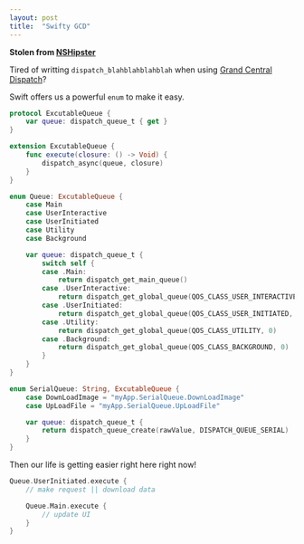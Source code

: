 ```yaml
---
layout: post
title:  "Swifty GCD"
---
```



**Stolen from [NSHipster](nshipster.com)**

Tired of writting `dispatch_blahblahblahblah` when using [Grand Central Dispatch](https://developer.apple.com/library/ios/documentation/Performance/Reference/GCD_libdispatch_Ref/)?

Swift offers us a powerful `enum` to make it easy.

```swift
protocol ExcutableQueue {
    var queue: dispatch_queue_t { get }
}

extension ExcutableQueue {
    func execute(closure: () -> Void) {
        dispatch_async(queue, closure)
    }
}

enum Queue: ExcutableQueue {
    case Main
    case UserInteractive
    case UserInitiated
    case Utility
    case Background

    var queue: dispatch_queue_t {
        switch self {
        case .Main:
            return dispatch_get_main_queue()
        case .UserInteractive:
            return dispatch_get_global_queue(QOS_CLASS_USER_INTERACTIVE, 0)
        case .UserInitiated:
            return dispatch_get_global_queue(QOS_CLASS_USER_INITIATED, 0)
        case .Utility:
            return dispatch_get_global_queue(QOS_CLASS_UTILITY, 0)
        case .Background:
            return dispatch_get_global_queue(QOS_CLASS_BACKGROUND, 0)
        }
    }
}

enum SerialQueue: String, ExcutableQueue {
    case DownLoadImage = "myApp.SerialQueue.DownLoadImage"
    case UpLoadFile = "myApp.SerialQueue.UpLoadFile"

    var queue: dispatch_queue_t {
        return dispatch_queue_create(rawValue, DISPATCH_QUEUE_SERIAL)
    }
}
```

Then our life is getting easier right here right now!

```swift
Queue.UserInitiated.execute {
    // make request || download data

    Queue.Main.execute {
        // update UI
    }
}
```
